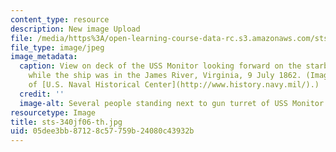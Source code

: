 ```yaml
---
content_type: resource
description: New image Upload
file: /media/https%3A/open-learning-course-data-rc.s3.amazonaws.com/sts-340j-introduction-to-the-history-of-technology-fall-2006/05dee3bb87128c57759b24080c43932b_sts-340jf06-th.jpg
file_type: image/jpeg
image_metadata:
  caption: View on deck of the USS Monitor looking forward on the starboard side,
    while the ship was in the James River, Virginia, 9 July 1862. (Image courtesy
    of [U.S. Naval Historical Center](http://www.history.navy.mil/).)
  credit: ''
  image-alt: Several people standing next to gun turret of USS Monitor.
resourcetype: Image
title: sts-340jf06-th.jpg
uid: 05dee3bb-8712-8c57-759b-24080c43932b
---
```

